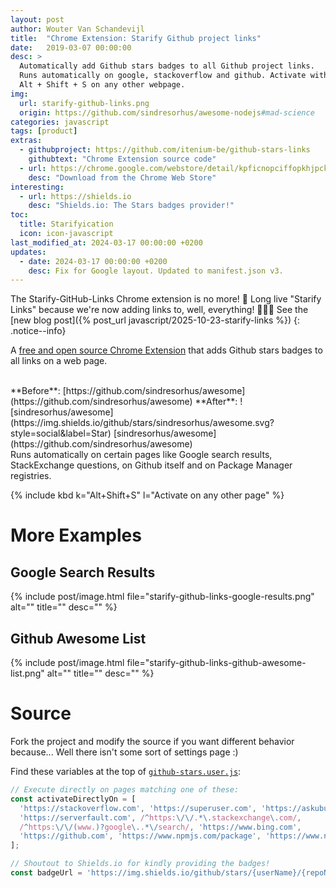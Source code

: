 ```yaml
---
layout: post
author: Wouter Van Schandevijl
title:  "Chrome Extension: Starify Github project links"
date:   2019-03-07 00:00:00
desc: >
  Automatically add Github stars badges to all Github project links.
  Runs automatically on google, stackoverflow and github. Activate with
  Alt + Shift + S on any other webpage.
img:
  url: starify-github-links.png
  origin: https://github.com/sindresorhus/awesome-nodejs#mad-science
categories: javascript
tags: [product]
extras:
  - githubproject: https://github.com/itenium-be/github-stars-links
    githubtext: "Chrome Extension source code"
  - url: https://chrome.google.com/webstore/detail/kpficnopciffopkhjpckhkgmnlakcmig
    desc: "Download from the Chrome Web Store"
interesting:
  - url: https://shields.io
    desc: "Shields.io: The Stars badges provider!"
toc:
  title: Starifyication
  icon: icon-javascript
last_modified_at: 2024-03-17 00:00:00 +0200
updates:
  - date: 2024-03-17 00:00:00 +0200
    desc: Fix for Google layout. Updated to manifest.json v3.
---
```


The Starify-GitHub-Links Chrome extension is no more! 🎉
Long live "Starify Links" because we're now adding links to, well, everything! 🌟✨🤩
See the [new blog post]({% post_url javascript/2025-10-23-starify-links %})
{: .notice--info}

A [free and open source Chrome Extension](https://chrome.google.com/webstore/detail/kpficnopciffopkhjpckhkgmnlakcmig)
that adds Github stars badges to all links on a web page.

<br>
**Before**: [https://github.com/sindresorhus/awesome](https://github.com/sindresorhus/awesome)  
**After**: ![sindresorhus/awesome](https://img.shields.io/github/stars/sindresorhus/awesome.svg?style=social&label=Star) [sindresorhus/awesome](https://github.com/sindresorhus/awesome)  


<!--more-->

<br>
Runs automatically on certain pages like Google search results, StackExchange questions,
on Github itself and on Package Manager registries.

{% include kbd k="Alt+Shift+S" l="Activate on any other page" %}


# More Examples

## Google Search Results

{% include post/image.html file="starify-github-links-google-results.png" alt="" title="" desc="" %}


## Github Awesome List

{% include post/image.html file="starify-github-links-github-awesome-list.png" alt="" title="" desc="" %}




# Source

Fork the project and modify the source if you want different behavior because... Well there isn't
some sort of settings page :)

Find these variables at the top of [`github-stars.user.js`](https://github.com/itenium-be/github-stars-links/blob/master/github-stars.user.js):

```javascript
// Execute directly on pages matching one of these:
const activateDirectlyOn = [
  'https://stackoverflow.com', 'https://superuser.com', 'https://askubuntu.com',
  'https://serverfault.com', /^https:\/\/.*\.stackexchange\.com/,
  /^https:\/\/(www.)?google\..*\/search/, 'https://www.bing.com',
  'https://github.com', 'https://www.npmjs.com/package', 'https://www.nuget.org/packages',
];

// Shoutout to Shields.io for kindly providing the badges!
const badgeUrl = 'https://img.shields.io/github/stars/{userName}/{repoName}.svg?style=social&label=Star';
```
